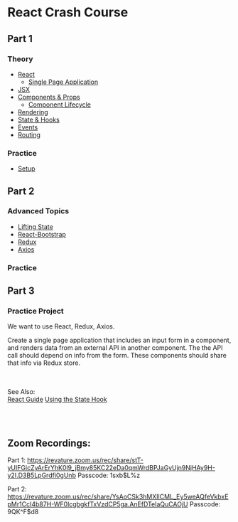 # React Crash Course


## Part 1
### Theory
 - [React](https://github.com/LiquidPlummer/ReactCrashCourseLessonPlan/blob/main/react-overview.md)
   - [Single Page Application](https://github.com/LiquidPlummer/ReactCrashCourseLessonPlan/blob/main/single-page-app.md)
 - [JSX](https://github.com/LiquidPlummer/ReactCrashCourseLessonPlan/blob/main/jsx.md)
 - [Components & Props](https://github.com/LiquidPlummer/ReactCrashCourseLessonPlan/blob/main/components.md)
   - [Component Lifecycle](https://github.com/LiquidPlummer/ReactCrashCourseLessonPlan/blob/main/component-lifecycle.md)
 - [Rendering](https://github.com/LiquidPlummer/ReactCrashCourseLessonPlan/blob/main/rendering.md)
 - [State & Hooks](https://github.com/LiquidPlummer/ReactCrashCourseLessonPlan/blob/main/state-hooks.md)
 - [Events](https://github.com/LiquidPlummer/ReactCrashCourseLessonPlan/blob/main/events.md)
 - [Routing](https://github.com/LiquidPlummer/ReactCrashCourseLessonPlan/blob/main/routing.md)

### Practice
 - [Setup](https://github.com/LiquidPlummer/ReactCrashCourseLessonPlan/blob/main/setup.md)


## Part 2
### Advanced Topics
 - [Lifting State](https://github.com/LiquidPlummer/ReactCrashCourseLessonPlan/blob/main/lifting-state.md)
 - [React-Bootstrap](https://github.com/LiquidPlummer/ReactCrashCourseLessonPlan/blob/main/react-bootstrap.md)
 - [Redux](https://github.com/LiquidPlummer/ReactCrashCourseLessonPlan/blob/main/redux.md)
 - [Axios](https://github.com/LiquidPlummer/ReactCrashCourseLessonPlan/blob/main/axios.md)
### Practice


## Part 3
### Practice Project
We want to use React, Redux, Axios.

Create a single page application that includes an input form in a component, and renders data from an external API in another component. The the API call should depend on info from the form. These components should share that info via Redux store.


<BR><BR>See Also:  
 [React Guide](https://reactjs.org/docs/hello-world.html)
 [Using the State Hook](https://reactjs.org/docs/hooks-state.html)
 
<BR><BR> 
 ## Zoom Recordings:
Part 1:
https://revature.zoom.us/rec/share/stT-yUIFGicZyArErYhK0l9_jBmy85KC22eDa0qmWrdBPJaGyUjn9NjHAy9H-y2I.D3B5LpGrdfi0gUnb Passcode: 1sxb$L%z 

Part 2:
https://revature.zoom.us/rec/share/YsAoCSk3hMXIlCML_Ey5weAQfeVkbxEpMr1CcI4b87H-WF0lcgbgkfTxVzdCP5ga.AnEfDTeIaQuCAOjU Passcode: 9QK^F$d8 
